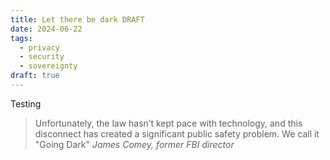 ```yaml
---
title: Let there be dark DRAFT
date: 2024-06-22
tags:
  - privacy
  - security
  - sovereignty
draft: true
---
```

Testing
> Unfortunately, the law hasn’t kept pace with technology, and this disconnect has created a significant public safety problem. We call it "Going Dark"
> *James Comey, former FBI director*
